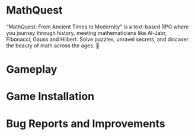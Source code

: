 # MathQuest
“MathQuest: From Ancient Times to Modernity” is a text-based RPG where you journey through history, meeting mathematicians like Al-Jabr, Fibonacci, Gauss and Hilbert. Solve puzzles, unravel secrets, and discover the beauty of math across the ages. 🌟

# Gameplay

# Game Installation

# Bug Reports and Improvements
